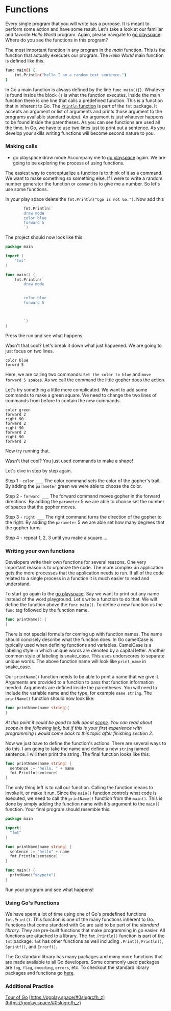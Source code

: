 # Functions 
Every single program that you will write has a purpose. It is meant to perform some action and have some result. Let's take a look at our familiar and favorite _Hello World_ program. Again, please navigate to [go playspace](https://goplay.space/). Where do you see the functions in this program? 

The most important function in any program in the *main* function. This is the function that actually executes our program. The _Hello World_ main function is defined like this. 
```bash 
func main() {
	fmt.Println("hello I am a random text sentence.")
}
``` 
In Go a main function is always defined by the line `func main(){}`. Whatever is found inside the block `{}` is what the function executes. Inside the main function there is one line that calls a predefined function. This is a function that in inherent to Go. The [`Println` function](https://godoc.org/fmt#Println) is part of the `fmt` package. It accepts an argument or list of arguments and prints those argument to the programs available standard output. An argument is just whatever happens to be found inside the parentheses. As you can see functions are used all the time. In Go, we have to use two lines just to print out a sentence. As you develop your skills writing functions will become second nature to you. 

### Making calls
- go playspace draw mode
Accompany me to [go playspace](https://goplay.space/) again. We are going to be exploring the process of using functions. 

The easiest way to conceptualize a function is to think of it as a command. We want to make something so something else. If I were to write a random number generator the function or `command` is to give me a number. So let's use some functions. 

In your play space delete the `fmt.Println("Cgo is not Go.")`. Now add this 
```go
		fmt.Println(`
		draw mode
		color blue
		forward 5
		`)
```

The project should now look like this
```go
package main

import (
	"fmt"
)

func main() {
	fmt.Println(`
		draw mode


		color blue
		forward 5



		`)
}
``` 
Press the run and see what happens. 

Wasn't that cool? Let's break it down what just happened. We are going to just focus on two lines. 

``` 
color blue
forwrd 5
```

Here, we are calling two commands: `Set the color to blue` and `move forward 5 spaces`. As we call the command the little gopher does the action.

Let's try something a little more complicated. We want to add some commands to make a green square. We need to change the two lines of commands from before to contain the new commands.
```
color green
forward 2
right 90
forward 2
right 90
forward 2
right 90
forward 2

```

Now try running that. 

Wasn't that cool? You just used commands to make a shape!

Let's dive in step by step again. 

Step 1 - `color ___` The color command sets the color of the gopher's trail. By adding the `parameter` green we were able to choose the color. 

Step 2 - `forward ___` The forward command moves gopher in the forward directions. By adding the `parameter` 5 we are able to choose set the number of spaces that the gopher moves. 

Step 3 - `right ___` The right command turns the direction of the gopher to the right. By adding the `parameter` 5 we are able set how many degrees that the gopher turns. 

Step 4 - repeat  1, 2, 3 until you make a square....




### Writing your own functions 
Developers write their own functions for several reasons. One very important reason is to organize the code. The more complex an application gets the more processes that the application needs to run. If all of the code related to a single process in a function it is much easier to read and understand. 

To start go again to the [go playspace](https://goplay.space/). Say we want to print out any name instead of the word playground. Let's write a function to do that. We will define the function above the `func main()`. To define a new function us the `func` tag followed by the function name. 
```go
func printName() {
}
```
There is not special formula for coming up with function names. The name should concisely describe what the function does. In Go camelCase is typically used when defining functions and variables. CamelCase is a labeling style in which unique words are denoted by a capital letter. Another common style of labeling is snake_case. This uses underscores to separate unique words. The above function name will look like `print_name` in snake_case.

Our `printName()` function needs to be able to print a name that we give it. Arguments are provided to a function to pass that function information needed. Arguments are defined inside the parentheses. You will need to include the variable name and the type, for example `name string`. The `printName()` function should now look like: 
```go
func printName(name string){
}
```
_At this point it could be good to talk about [scope](https://www.golang-book.com/books/intro/4). You can read about scope in the following [link](https://dave.cheney.net/2016/12/15/declaration-scopes-in-go), but if this is your first experience with programming I would come back to this topic after finishing section 2._

Now we just have to define the function's actions. There are several ways to do this. I am going to take the name and define a new `string` named sentence. I will then print the string. The final function looks like this:
```go
func printName(name string) {
  sentence := "hello, " + name
  fmt.Println(sentence)
}
```

The only thing left is to call our function. Calling the function means to invoke it, or make it run. Since the `main()` function controls what code is executed, we need to call the `printName()` function from the `main()`. This is done by simply adding the function name with it's argument to the `main()` function. Your final program should resemble this:
```go
package main

import(
  "fmt"
)

func printName(name string) {
  sentence := "hello" + name
  fmt.Println(sentence)
}

func main() {
  printName("soypete")
}
```

Run your program and see what happens!

### Using Go's Functions

We have spent a lot of time using one of Go's predefined functions `fmt.Print()`. This function is one of the many functions inherent to Go. Functions that come standard with Go are said to be part of the _standard library_. They are pre-built functions that make programming in go easier. All functions are attached to a library. The `fmt.Println()` function is part of the `fmt` package. `fmt` has other functions as well including `.Print()`, `Println()`, `Sprintf()`, and `Errorf()`. 

The Go standard library has many packages and many more functions that are made available to all Go developers. Some commonly used packages are `log`, `flag`, `encoding`, `errors`, etc. To checkout the standard library packages and functions go [here](https://godoc.org/-/go).

### Additional Practice

[Tour of Go](https://tour.golang.org/basics/1)
[https://goplay.space/#0sIugrcfh_z](https://goplay.space/#0sIugrcfh_z)
